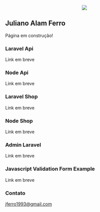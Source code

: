 <p align="center"><img src="https://www.senacrs.com.br/imagens/senac_logo.png"></p>

## Juliano Alam Ferro

Página em construção!

### Laravel Api
Link em breve

### Node Api
Link em breve

### Laravel Shop
Link em breve

### Node Shop
Link em breve

### Admin Laravel
Link em breve

### Javascript Validation Form Example
Link em breve

### Contato
jferro1993@gmail.com
